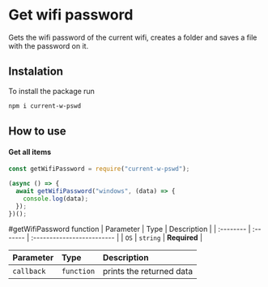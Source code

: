 
# Get wifi password

Gets the wifi password of the current wifi, creates a folder and saves a file with the password on it.


## Instalation

To install the package run

```bash
npm i current-w-pswd
```


## How to use

#### Get all items

```js
const getWifiPassword = require("current-w-pswd");

(async () => {
  await getWifiPassword("windows", (data) => {
    console.log(data);
  });
})();

```
#getWifiPassword function
| Parameter | Type     | Description                |
| :-------- | :------- | :------------------------- |
| `OS` | `string` | **Required** |


| Parameter | Type     | Description                |
| :-------- | :------- | :------------------------- |
| `callback` | `function` | prints the returned data |



